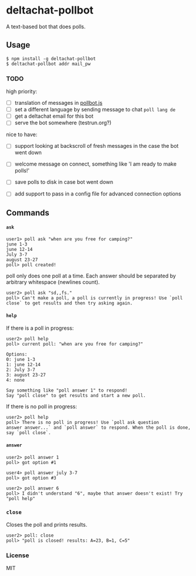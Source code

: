 # deltachat-pollbot

 A text-based bot that does polls.

## Usage

```
$ npm install -g deltachat-pollbot
$ deltachat-pollbot addr mail_pw 
```

### TODO 

high priority: 

- [ ] translation of messages in [pollbot.js](karissa/pollbot.js)
- [ ] set a different language by sending message to chat `poll lang de`
- [ ] get a deltachat email for this bot
- [ ] serve the bot somewhere (testrun.org?)

nice to have:

- [ ] support looking at backscroll of fresh messages in the case the bot went down 
- [ ] welcome message on connect, something like 'I am ready to make polls!'
- [ ] save polls to disk in case bot went down
- [ ] add support to pass in a config file for advanced connection options


## Commands

#### `ask`
```
user1> poll ask "when are you free for camping?" 
june 1-3
june 12-14
July 3-7
august 23-27
poll> poll created!
```

poll only does one poll at a time. Each answer should be separated by
arbitrary whitespace (newlines count).

```
user2> poll ask "sd,,fs."
poll> Can't make a poll, a poll is currently in progress! Use `poll
close` to get results and then try asking again.
```

#### `help`

If there is a poll in progress:
```
user2> poll help
poll> current poll: "when are you free for camping?"

Options: 
0: june 1-3
1: june 12-14
2: July 3-7
3: august 23-27
4: none

Say something like "poll answer 1" to respond!
Say "poll close" to get results and start a new poll.
```

If there is no poll in progress:

```
user2> poll help
poll> There is no poll in progress! Use `poll ask question
answer answer...` and `poll answer` to respond. When the poll is done,
say `poll close`.
```

#### `answer`

```
user2> poll answer 1
poll> got option #1 

user4> poll answer july 3-7
poll> got option #3 

user2> poll answer 6
poll> I didn't understand "6", maybe that answer doesn't exist! Try "poll help" 
```

### `close`

Closes the poll and prints results.

```
user2> poll: close 
poll> "poll is closed! results: A=23, B=1, C=5" 
```

### License 

MIT
